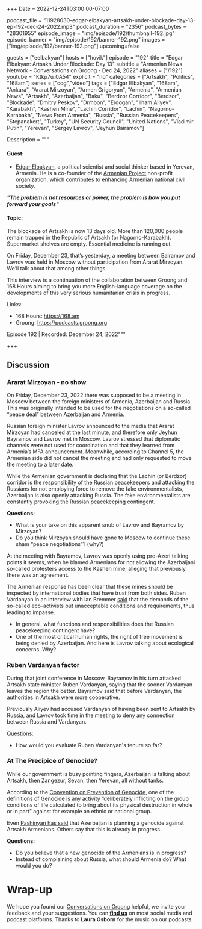 +++
Date = 2022-12-24T03:00:00-07:00

podcast_file = "11928030-edgar-elbakyan-artsakh-under-blockade-day-13-ep-192-dec-24-2022.mp3"
podcast_duration = "2356"
podcast_bytes = "28301955"
episode_image = "img/episode/192/thumbnail-192.jpg"
episode_banner = "img/episode/192/banner-192.png"
images = ["img/episode/192/banner-192.png"]
upcoming=false

guests = ["eelbakyan"]
hosts = ["hovik"]
episode = "192"
title = "Edgar Elbakyan: Artsakh Under Blockade: Day 13"
subtitle = "Armenian News Network - Conversations on Groong - Dec 24, 2022"
aliases = ["/192"]
youtube = "Ktkp7u_0A54"
explicit = "no"
categories = ["Artsakh", "Politics", "168am"]
series = ["cog","video"]
tags = ["Edgar Elbakyan", "168am", "Ankara", "Ararat Mirzoyan", "Armen Grigoryan", "Armenia", "Armenian News", "Artsakh", "Azerbaijan", "Baku", "Berdzor Corridor", "Berdzor", "Blockade", "Dmitry Peskov", "Drmbon", "Erdogan", "Ilham Aliyev", "Karabakh", "Kashen Mine", "Lachin Corridor", "Lachin", "Nagorno-Karabakh", "News From Armenia", "Russia", "Russian Peacekeepers", "Stepanakert", "Turkey", "UN Security Council", "United Nations", "Vladimir Putin", "Yerevan", "Sergey Lavrov", "Jeyhun Bairamov"]

Description = """

#### Guest:
* [Edgar Elbakyan](/guest/eelbakyan), a political scientist and social thinker based in Yerevan, Armenia. He is a co-founder of the [Armenian Project](https://armenianproject.com/) non-profit organization, which contributes to enhancing Armenian national civil society.

***"The problem is not resources or power, the problem is how you put forward your goals"***

#### Topic:

The blockade of Artsakh is now 13 days old. More than 120,000 people remain trapped in the Republic of Artsakh (or Nagorno-Karabakh). Supermarket shelves are empty. Essential medicine is running out.

On Friday, December 23, that’s yesterday, a meeting between Bairamov and Lavrov was held in Moscow without participation from Ararat Mirzoyan. We’ll talk about that among other things.

This interview is a continuation of the collaboration between Groong and 168 Hours aiming to bring you more English-language coverage on the developments of this very serious humanitarian crisis in progress.

Links:
  - 168 Hours: https://168.am
  - Groong: https://podcasts.groong.org

Episode 192 | Recorded: December 24, 2022"""

+++



## Discussion


### Ararat Mirzoyan - no show

On Friday, December 23, 2022 there was supposed to be a meeting in Moscow between the foreign ministers of Armenia, Azerbaijan and Russia. This was originally intended to be used for the negotiations on a so-called “peace deal” between Azerbaijan and Armenia.

Russian foreign minister Lavrov announced to the media that Ararat Mirzoyan had canceled at the last minute, and therefore only Jeyhun Bayramov and Lavrov met in Moscow. Lavrov stressed that diplomatic channels were not used for coordination and that they learned from Armenia’s MFA announcement. Meanwhile, according to Channel 5, the Armenian side did not cancel the meeting and had only requested to move the meeting to a later date.

While the Armenian government is declaring that the Lachin (or Berdzor) corridor is the responsibility of the Russian peacekeepers and attacking the Russians for not employing force to remove the fake environmentalists, Azerbaijan is also openly attacking Russia. The fake environmentalists are constantly provoking the Russian peacekeeping contingent. 

**Questions:**



* What is your take on this apparent snub of Lavrov and Bayramov by Mirzoyan?
* Do you think Mirzoyan should have gone to Moscow to continue these sham “peace negotiations”? (why?)

At the meeting with Bayramov, Lavrov was openly using pro-Azeri talking points it seems, when he blamed Armenians for not allowing the Azerbaijani so-called protesters access to the Kashen mine, alleging that previously there was an agreement. 

The Armenian response has been clear that these mines should be inspected by international bodies that have trust from both sides. Ruben Vardanyan in an interview with Ian Bremmer [said](https://www.gzeromedia.com/what-s-happening-now-in-nagorno-karabakh) that the demands of the so-called eco-activists put unacceptable conditions and requirements, thus leading to impasse.



* In general, what functions and responsibilities does the Russian peacekeeping contingent have?
* One of the most critical human rights, the right of free movement is being denied by Azerbaijan. And here is Lavrov talking about ecological concerns. Why?


### Ruben Vardanyan factor

During that joint conference in Moscow, Bayramov in his turn attacked Artsakh state minister Ruben Vardanyan, saying that the sooner Vardanyan leaves the region the better. Bayramov said that before Vardanyan, the authorities in Artsakh were more cooperative.

Previously Aliyev had accused Vardanyan of having been sent to Artsakh by Russia, and Lavrov took time in the meeting to deny any connection between Russia and Vardanyan.

Questions:



* How would you evaluate Ruben Vardanyan's tenure so far?


### At The Precipice of Genocide?

While our government is busy pointing fingers, Azerbaijan is talking about Artsakh, then Zangezur, Sevan, then Yerevan, all without tanks.

According to the [Convention on Prevention of Genocide](https://www.un.org/en/genocideprevention/documents/atrocity-crimes/Doc.1_Convention%20on%20the%20Prevention%20and%20Punishment%20of%20the%20Crime%20of%20Genocide.pdf), one of the definitions of Genocide is any activity “deliberately inflicting on the group conditions of life calculated to bring about its physical destruction in whole or in part” against for example an ethnic or national group.

Even [Pashinyan has said](https://armenpress.am/eng/news/1099713.html) that Azerbaijan is planning a genocide against Artsakh Armenians. Others say that this is already in progress.

**Questions:**

* Do you believe that a new genocide of the Armenians is in progress?
* Instead of complaining about Russia, what should Armenia do? What would you do?

# Wrap-up

We hope you found our [Conversations on Groong](/series/cog/) helpful, we invite your feedback and your suggestions. You can [**find us**](https://linktr.ee/groong) on most social media and podcast platforms. Thanks to **Laura Osborn** for the music on our podcasts.
